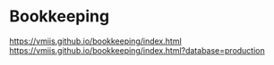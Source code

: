# Bookkeeping

https://vmiis.github.io/bookkeeping/index.html  
https://vmiis.github.io/bookkeeping/index.html?database=production  
